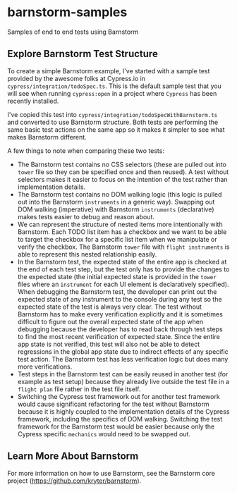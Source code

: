 # barnstorm-samples

Samples of end to end tests using Barnstorm

## Explore Barnstorm Test Structure

To create a simple Barnstorm example, I've started with a sample test provided by the awesome folks at Cypress.io in `cypress/integration/todoSpec.ts`.  This is the default sample test that you will see when running `cypress:open` in a project where `Cypress` has been recently installed.

I've copied this test into `cypress/integration/todoSpecWithBarnstorm.ts` and converted to use Barnstorm structure.  Both tests are performing the same basic test actions on the same app so it makes it simpler to see what makes Barnstorm different.

A few things to note when comparing these two tests:

* The Barnstorm test contains no CSS selectors (these are pulled out into `tower` file so they can be specified once and then reused).  A test without selectors makes it easier to focus on the intention of the test rather than implementation details.
* The Barnstorm test contains no DOM walking logic (this logic is pulled out into the Barnstorm `instruments` in a generic way).  Swapping out DOM walking (imperative) with Barnstorm `instruments` (declarative) makes tests easier to debug and reason about.
* We can represent the structure of nested items more intentionally with Barnstorm.  Each TODO list item has a checkbox and we want to be able to target the checkbox for a specific list item when we manipulate or verify the checkbox.  The Barnstorm `tower` file with `flight instruments` is able to represent this nested relationship easily.
* In the Barnstorm test, the expected state of the entire app is checked at the end of each test step, but the test only has to provide the changes to the expected state (the initial expected state is provided in the `tower` files where an `instrument` for each UI element is declaratively specified).  When debugging the Barnstorm test, the developer can print out the expected state of any instrument to the console during any test so the expected state of the test is always very clear.  The test without Barnstorm has to make every verification explicitly and it is sometimes difficult to figure out the overall expected state of the app when debugging because the developer has to read back through test steps to find the most recent verification of expected state.  Since the entire app state is not verified, this test will also not be able to detect regressions in the global app state due to indirect effects of any specific test action.  The Barnstorm test has less verification logic but does many more verifications.
* Test steps in the Barnstorm test can be easily reused in another test (for example as test setup) because they already live outside the test file in a `flight plan` file rather in the test file itself.
* Switching the Cypress test framework out for another test framework would cause significant refactoring for the test without Barnstorm because it is highly coupled to the implementation details of the Cypress framework, including the specifics of DOM walking.  Switching the test framework for the Barnstorm test would be easier because only the Cypress specific `mechanics` would need to be swapped out.

## Learn More About Barnstorm

For more information on how to use Barnstorm, see the Barnstorm core project (<https://github.com/kryter/barnstorm>).
